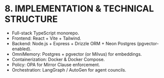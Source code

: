 # 8. IMPLEMENTATION & TECHNICAL STRUCTURE


- Full-stack TypeScript monorepo.
- Frontend: React + Vite + Tailwind.
- Backend: Node.js + Express + Drizzle ORM + Neon Postgres (pgvector-enabled).
- OmniMemory: Postgres + pgvector (or Milvus) for embeddings.
- Containerization: Docker & Docker Compose.
- Policy: OPA for Mirror Clause enforcement.
- Orchestration: LangGraph / AutoGen for agent councils.

